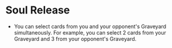 # Soul Release

*   You can select cards from you and your opponent's Graveyard simultaneously. For example, you can select 2 cards from your Graveyard and 3 from your opponent's Graveyard.
